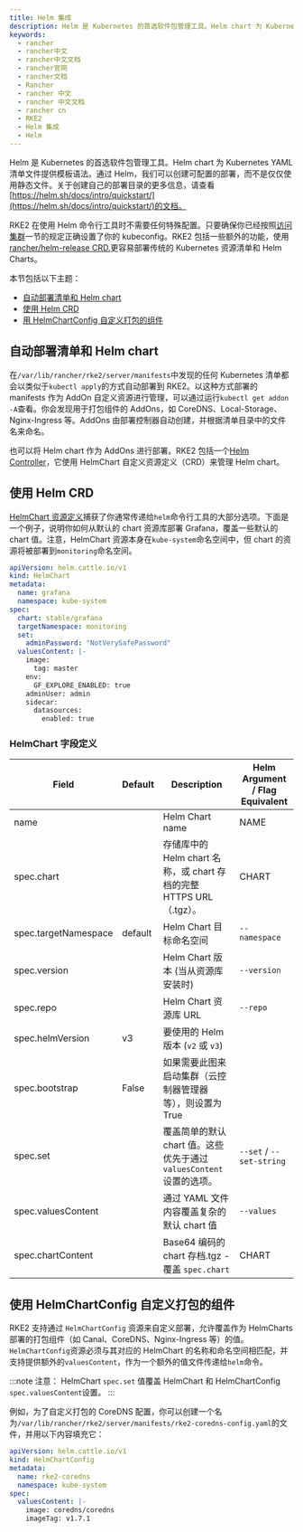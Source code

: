 ```yaml
---
title: Helm 集成
description: Helm 是 Kubernetes 的首选软件包管理工具。Helm chart 为 Kubernetes YAML 清单文件提供模板语法。通过 Helm，我们可以创建可配置的部署，而不是仅仅使用静态文件。关于创建自己的部署目录的更多信息，请查看[https://helm.sh/docs/intro/quickstart/](https://helm.sh/docs/intro/quickstart/)的文档。
keywords:
  - rancher
  - rancher中文
  - rancher中文文档
  - rancher官网
  - rancher文档
  - Rancher
  - rancher 中文
  - rancher 中文文档
  - rancher cn
  - RKE2
  - Helm 集成
  - Helm
---
```



Helm 是 Kubernetes 的首选软件包管理工具。Helm chart 为 Kubernetes YAML 清单文件提供模板语法。通过 Helm，我们可以创建可配置的部署，而不是仅仅使用静态文件。关于创建自己的部署目录的更多信息，请查看[https://helm.sh/docs/intro/quickstart/](https://helm.sh/docs/intro/quickstart/)的文档。

RKE2 在使用 Helm 命令行工具时不需要任何特殊配置。只要确保你已经按照[访问集群](/docs/rke2/cluster_access/_index)一节的规定正确设置了你的 kubeconfig。RKE2 包括一些额外的功能，使用[rancher/helm-release CRD.](#使用-helm-crd)更容易部署传统的 Kubernetes 资源清单和 Helm Charts。

本节包括以下主题：

- [自动部署清单和 Helm chart](#自动部署清单和-helm-chart)
- [使用 Helm CRD](#使用-helm-crd)
- [用 HelmChartConfig 自定义打包的组件](#使用-helmchartconfig-自定义打包的组件)

## 自动部署清单和 Helm chart

在`/var/lib/rancher/rke2/server/manifests`中发现的任何 Kubernetes 清单都会以类似于`kubectl apply`的方式自动部署到 RKE2。以这种方式部署的 manifests 作为 AddOn 自定义资源进行管理，可以通过运行`kubectl get addon -A`查看。你会发现用于打包组件的 AddOns，如 CoreDNS、Local-Storage、Nginx-Ingress 等。AddOns 由部署控制器自动创建，并根据清单目录中的文件名来命名。

也可以将 Helm chart 作为 AddOns 进行部署。RKE2 包括一个[Helm Controller](https://github.com/k3s-io/helm-controller/)，它使用 HelmChart 自定义资源定义（CRD）来管理 Helm chart。

## 使用 Helm CRD

[HelmChart 资源定义](https://github.com/k3s-io/helm-controller#helm-controller)捕获了你通常传递给`helm`命令行工具的大部分选项。下面是一个例子，说明你如何从默认的 chart 资源库部署 Grafana，覆盖一些默认的 chart 值。注意，HelmChart 资源本身在`kube-system`命名空间中，但 chart 的资源将被部署到`monitoring`命名空间。

```yaml
apiVersion: helm.cattle.io/v1
kind: HelmChart
metadata:
  name: grafana
  namespace: kube-system
spec:
  chart: stable/grafana
  targetNamespace: monitoring
  set:
    adminPassword: "NotVerySafePassword"
  valuesContent: |-
    image:
      tag: master
    env:
      GF_EXPLORE_ENABLED: true
    adminUser: admin
    sidecar:
      datasources:
        enabled: true
```

### HelmChart 字段定义

| Field                | Default | Description                                                         | Helm Argument / Flag Equivalent |
| -------------------- | ------- | ------------------------------------------------------------------- | ------------------------------- |
| name                 |         | Helm Chart name                                                     | NAME                            |
| spec.chart           |         | 存储库中的 Helm chart 名称，或 chart 存档的完整 HTTPS URL（.tgz）。 | CHART                           |
| spec.targetNamespace | default | Helm Chart 目标命名空间                                             | `--namespace`                   |
| spec.version         |         | Helm Chart 版本 (当从资源库安装时)                                  | `--version`                     |
| spec.repo            |         | Helm Chart 资源库 URL                                               | `--repo`                        |
| spec.helmVersion     | v3      | 要使用的 Helm 版本 (`v2` 或 `v3`)                                   |                                 |
| spec.bootstrap       | False   | 如果需要此图来启动集群（云控制器管理器等），则设置为 True           |                                 |
| spec.set             |         | 覆盖简单的默认 chart 值。这些优先于通过`valuesContent`设置的选项。  | `--set` / `--set-string`        |
| spec.valuesContent   |         | 通过 YAML 文件内容覆盖复杂的默认 chart 值                           | `--values`                      |
| spec.chartContent    |         | Base64 编码的 chart 存档.tgz - 覆盖 `spec.chart`                    | CHART                           |

## 使用 HelmChartConfig 自定义打包的组件

RKE2 支持通过 `HelmChartConfig` 资源来自定义部署，允许覆盖作为 HelmCharts 部署的打包组件（如 Canal、CoreDNS、Nginx-Ingress 等）的值。`HelmChartConfig`资源必须与其对应的 HelmChart 的名称和命名空间相匹配，并支持提供额外的`valuesContent`，作为一个额外的值文件传递给`helm`命令。

:::note 注意：
HelmChart `spec.set` 值覆盖 HelmChart 和 HelmChartConfig `spec.valuesContent`设置。
:::

例如，为了自定义打包的 CoreDNS 配置，你可以创建一个名为`/var/lib/rancher/rke2/server/manifests/rke2-coredns-config.yaml`的文件，并用以下内容填充它：

```yaml
apiVersion: helm.cattle.io/v1
kind: HelmChartConfig
metadata:
  name: rke2-coredns
  namespace: kube-system
spec:
  valuesContent: |-
    image: coredns/coredns
    imageTag: v1.7.1
```
